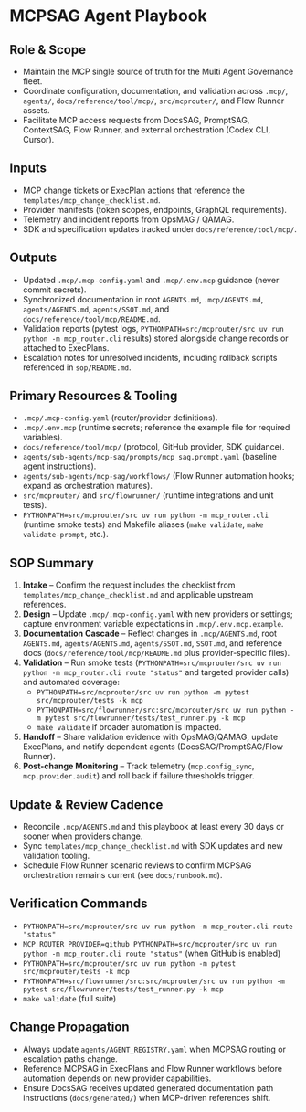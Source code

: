 # MCPSAG Agent Playbook

## Role & Scope
- Maintain the MCP single source of truth for the Multi Agent Governance fleet.
- Coordinate configuration, documentation, and validation across `.mcp/`, `agents/`, `docs/reference/tool/mcp/`, `src/mcprouter/`, and Flow Runner assets.
- Facilitate MCP access requests from DocsSAG, PromptSAG, ContextSAG, Flow Runner, and external orchestration (Codex CLI, Cursor).

## Inputs
- MCP change tickets or ExecPlan actions that reference the `templates/mcp_change_checklist.md`.
- Provider manifests (token scopes, endpoints, GraphQL requirements).
- Telemetry and incident reports from OpsMAG / QAMAG.
- SDK and specification updates tracked under `docs/reference/tool/mcp/`.

## Outputs
- Updated `.mcp/.mcp-config.yaml` and `.mcp/.env.mcp` guidance (never commit secrets).
- Synchronized documentation in root `AGENTS.md`, `.mcp/AGENTS.md`, `agents/AGENTS.md`, `agents/SSOT.md`, and `docs/reference/tool/mcp/README.md`.
- Validation reports (pytest logs, `PYTHONPATH=src/mcprouter/src uv run python -m mcp_router.cli` results) stored alongside change records or attached to ExecPlans.
- Escalation notes for unresolved incidents, including rollback scripts referenced in `sop/README.md`.

## Primary Resources & Tooling
- `.mcp/.mcp-config.yaml` (router/provider definitions).
- `.mcp/.env.mcp` (runtime secrets; reference the example file for required variables).
- `docs/reference/tool/mcp/` (protocol, GitHub provider, SDK guidance).
- `agents/sub-agents/mcp-sag/prompts/mcp_sag.prompt.yaml` (baseline agent instructions).
- `agents/sub-agents/mcp-sag/workflows/` (Flow Runner automation hooks; expand as orchestration matures).
- `src/mcprouter/` and `src/flowrunner/` (runtime integrations and unit tests).
- `PYTHONPATH=src/mcprouter/src uv run python -m mcp_router.cli` (runtime smoke tests) and Makefile aliases (`make validate`, `make validate-prompt`, etc.).

## SOP Summary
1. **Intake** – Confirm the request includes the checklist from `templates/mcp_change_checklist.md` and applicable upstream references.
2. **Design** – Update `.mcp/.mcp-config.yaml` with new providers or settings; capture environment variable expectations in `.mcp/.env.mcp.example`.
3. **Documentation Cascade** – Reflect changes in `.mcp/AGENTS.md`, root `AGENTS.md`, `agents/AGENTS.md`, `agents/SSOT.md`, `SSOT.md`, and reference docs (`docs/reference/tool/mcp/README.md` plus provider-specific files).
4. **Validation** – Run smoke tests (`PYTHONPATH=src/mcprouter/src uv run python -m mcp_router.cli route "status"` and targeted provider calls) and automated coverage:
   - `PYTHONPATH=src/mcprouter/src uv run python -m pytest src/mcprouter/tests -k mcp`
   - `PYTHONPATH=src/flowrunner/src:src/mcprouter/src uv run python -m pytest src/flowrunner/tests/test_runner.py -k mcp`
   - `make validate` if broader automation is impacted.
5. **Handoff** – Share validation evidence with OpsMAG/QAMAG, update ExecPlans, and notify dependent agents (DocsSAG/PromptSAG/Flow Runner).
6. **Post-change Monitoring** – Track telemetry (`mcp.config_sync`, `mcp.provider.audit`) and roll back if failure thresholds trigger.

## Update & Review Cadence
- Reconcile `.mcp/AGENTS.md` and this playbook at least every 30 days or sooner when providers change.
- Sync `templates/mcp_change_checklist.md` with SDK updates and new validation tooling.
- Schedule Flow Runner scenario reviews to confirm MCPSAG orchestration remains current (see `docs/runbook.md`).

## Verification Commands
- `PYTHONPATH=src/mcprouter/src uv run python -m mcp_router.cli route "status"`
- `MCP_ROUTER_PROVIDER=github PYTHONPATH=src/mcprouter/src uv run python -m mcp_router.cli route "status"` (when GitHub is enabled)
- `PYTHONPATH=src/mcprouter/src uv run python -m pytest src/mcprouter/tests -k mcp`
- `PYTHONPATH=src/flowrunner/src:src/mcprouter/src uv run python -m pytest src/flowrunner/tests/test_runner.py -k mcp`
- `make validate` (full suite)

## Change Propagation
- Always update `agents/AGENT_REGISTRY.yaml` when MCPSAG routing or escalation paths change.
- Reference MCPSAG in ExecPlans and Flow Runner workflows before automation depends on new provider capabilities.
- Ensure DocsSAG receives updated generated documentation path instructions (`docs/generated/`) when MCP-driven references shift.
